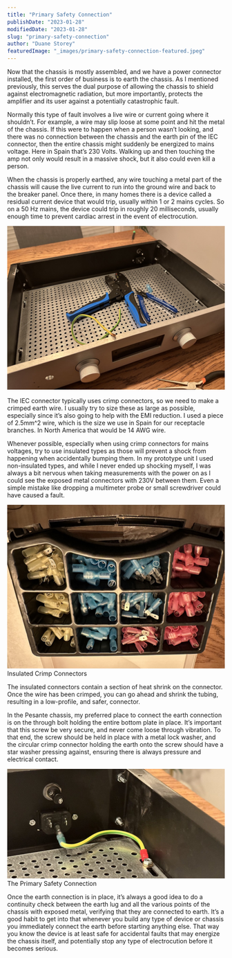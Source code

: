 ```yaml
---
title: "Primary Safety Connection"
publishDate: "2023-01-28"
modifiedDate: "2023-01-28"
slug: "primary-safety-connection"
author: "Duane Storey"
featuredImage: "_images/primary-safety-connection-featured.jpeg"
---
```


Now that the chassis is mostly assembled, and we have a power connector installed, the first order of business is to earth the chassis. As I mentioned previously, this serves the dual purpose of allowing the chassis to shield against electromagnetic radiation, but more importantly, protects the amplifier and its user against a potentially catastrophic fault.

Normally this type of fault involves a live wire or current going where it shouldn’t. For example, a wire may slip loose at some point and hit the metal of the chassis. If this were to happen when a person wasn’t looking, and there was no connection between the chassis and the earth pin of the IEC connector, then the entire chassis might suddenly be energized to mains voltage. Here in Spain that’s 230 Volts. Walking up and then touching the amp not only would result in a massive shock, but it also could even kill a person.

When the chassis is properly earthed, any wire touching a metal part of the chassis will cause the live current to run into the ground wire and back to the breaker panel. Once there, in many homes there is a device called a residual current device that would trip, usually within 1 or 2 mains cycles. So on a 50 Hz mains, the device could trip in roughly 20 milliseconds, usually enough time to prevent cardiac arrest in the event of electrocution.

[![](_images/primary-safety-connection-1.jpeg)](https://www.duanestorey.com/wp-content/uploads/2023/01/IMG_3284-Large.jpeg)

The IEC connector typically uses crimp connectors, so we need to make a crimped earth wire. I usually try to size these as large as possible, especially since it’s also going to help with the EMI reduction. I used a piece of 2.5mm^2 wire, which is the size we use in Spain for our receptacle branches. In North America that would be 14 AWG wire.

Whenever possible, especially when using crimp connectors for mains voltages, try to use insulated types as those will prevent a shock from happening when accidentally bumping them. In my prototype unit I used non-insulated types, and while I never ended up shocking myself, I was always a bit nervous when taking measurements with the power on as I could see the exposed metal connectors with 230V between them. Even a simple mistake like dropping a multimeter probe or small screwdriver could have caused a fault.

[![](_images/primary-safety-connection-2.jpeg)](https://www.duanestorey.com/wp-content/uploads/2023/01/IMG_3283-Large.jpeg)Insulated Crimp Connectors



The insulated connectors contain a section of heat shrink on the connector. Once the wire has been crimped, you can go ahead and shrink the tubing, resulting in a low-profile, and safer, connector.

In the Pesante chassis, my preferred place to connect the earth connection is on the through bolt holding the entire bottom plate in place. It’s important that this screw be very secure, and never come loose through vibration. To that end, the screw should be held in place with a metal lock washer, and the circular crimp connector holding the earth onto the screw should have a star washer pressing against, ensuring there is always pressure and electrical contact.

[![](_images/primary-safety-connection-3.jpeg)](https://www.duanestorey.com/wp-content/uploads/2023/01/IMG_3286-Large-e1674934577699.jpeg)The Primary Safety Connection



Once the earth connection is in place, it’s always a good idea to do a continuity check between the earth lug and all the various points of the chassis with exposed metal, verifying that they are connected to earth. It’s a good habit to get into that whenever you build any type of device or chassis you immediately connect the earth before starting anything else. That way you know the device is at least safe for accidental faults that may energize the chassis itself, and potentially stop any type of electrocution before it becomes serious.